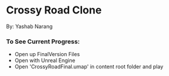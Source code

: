 # Crossy Road Clone
By: Yashab Narang

### To See Current Progress:
* Open up FinalVersion Files
* Open with Unreal Engine
* Open 'CrossyRoadFinal.umap' in content root folder and play
